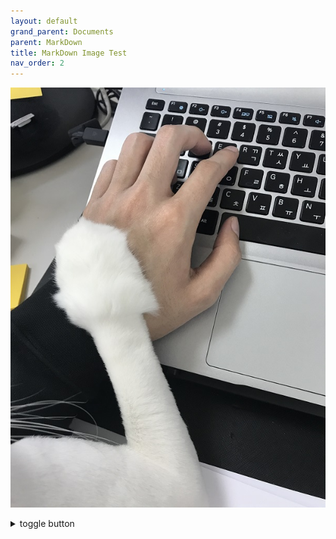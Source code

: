 ```yaml
---
layout: default
grand_parent: Documents
parent: MarkDown
title: MarkDown Image Test
nav_order: 2
---
```


![](/assets/images/docs/dayo.JPG)

<!-- {{ site.url }} -->


<details>
<summary> toggle button </summary>
<div markdown="1">

|제목|내용|
|--|--|
|1|1|
|2|10|

</div>
</details>